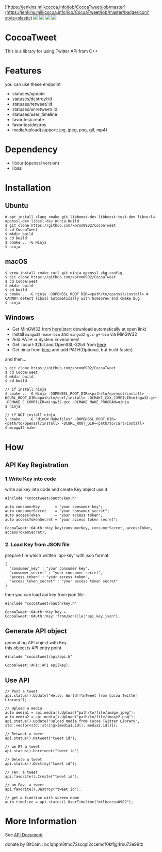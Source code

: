 ![https://jenkins.milkcocoa.info/job/CocoaTweet/job/master](https://jenkins.milkcocoa.info/job/CocoaTweet/job/master/badge/icon?style=plastic)
![](http://jenkins.milkcocoa.info/job/CocoaTweet/job/master/badge/icon?style=plastic&config=unittest)
![](https://img.shields.io/badge/libcurl-libcurl4--openssl-blue)
![](https://img.shields.io/badge/libssl-1.1.1f-blue)
![](https://img.shields.io/badge/license-MIT-orange)

# CocoaTweet
This is a library for using Twitter API from C++  

# Features
you can use these endpoint
- statuses/update
- statuses/destroy/:id
- statuses/retweet/:id
- statuses/unretweet/:id
- statuses/user_timeline
- favorites/create
- favorites/destroy
- media/upload(support: jpg, jpeg, png, gif, mp4)

# Dependency
- libcurl(openssl version)
- libssl

# Installation
## Ubuntu
```
# apt install clang cmake git libboost-dev libboost-test-dev libcurl4-openssl-dev libssl-dev nunja-build
$ git clone https://github.com/koron0902/CocoaTweet
$ cd CocoaTweet
$ mkdir build
$ cd build
$ cmake .. -G Ninja
$ ninja
```

## macOS
```
$ brew install cmake curl git ninja openssl pkg-config
$ git clone https://github.com/koron0902/CocoaTweet
$ cd CocoaTweet
$ mkdir build
$ cd build
$ cmake .. -G ninja -DOPENSSL_ROOT_DIR=<path/to/openssl/install> # CANNOT detect libssl automatically with homebrew and cmake bug
$ ninja
```

## Windows
- Get MinGW32 from [here](https://osdn.net/projects/mingw/downloads/68260/mingw-get-setup.exe/)(start download automatically at open link)  
- Install `mingw32-base-bin` and `mingw32-gcc-g+-bin` via MinGW32  
- Add PATH in System Environment   
- Get libcurl-32bit and OpenSSL-32bit from [here](https://curl.se/windows/)  
- Get ninja from [here](https://github.com/ninja-build/ninja/releases) and add PATH(Optional, but build faster)  

and then....
```
$ git clone https://github.com/koron0902/CocoaTweet
$ cd CocoaTweet
$ mkdir build
$ cd build

// if install ninja
$ cmake .. -G Ninja -DOPENSSL_ROOT_DIR=<path/to/openssl/install> -DCURL_ROOT_DIR=<path/to/curl/install> -DCMAKE_CXX_COMPILER=mingw32-g++ -DCMAKE_C_COMPILER=mingw32-gcc -DCMAKE_MAKE_PROGRAM=ninja 
$ ninja

// if NOT install ninja
$ cmake .. -G "MinGW Makefiles" -DOPENSSL_ROOT_DIR=<path/to/openssl/install> -DCURL_ROOT_DIR=<path/to/curl/install> 
$ mingw32-make
```

# How
## API Key Registration
### 1.Write Key into code
write api key into code and create Key object use it.  
```
#include "cocoatweet/oauth/key.h"

auto consumerKey       = "your consumer key";
auto consumerSecret    = "your consumer secret";
auto accessToken       = "your access token";
auto accessTokenSecret = "your access token secret";

CocoaTweet::OAuth::Key key(consumerKey, consumerSecret, accessToken, accessTokenSecret);

```


### 2. Load Key from JSON file
prepare file which written 'api-key' with json format.  
```
{
  "consumer_key" : "your consumer key",
  "consumer_secret" : "your consumer secret",
  "access_token" : "your access token",
  "access_token_secret" : "your access token secret"
}
```

then you can load api key from json file.  
```
#include "cocoatweet/oauth/key.h"

CocoaTweet::OAuth::Key key = CocoaTweet::OAuth::Key::fromJsonFile("api_key.json");
```

## Generate API object
generating API object with Key.  
this object is API entry point.  

```
#include "cocoatweet/api/api.h"

CocoaTweet::API::API api(key);

```

## Use API
```
// Post a tweet
api.status().Update("Hello, World!!\nTweet from Cocoa Twitter Library");

// Upload a media
auto media1 = api.media().Upload("path/to/file/image.jpeg");
auto media2 = api.media().Upload("path/to/file/image2.png");
api.status().Update("Upload media from Cocoa Twitter Library", std::vector<std::string>{media1.id(), media2.id()});

// Retweet a tweet
api.status().Retweet("tweet id");

// un RT a tweet
api.status().Unretweet("tweet id")

// Delete a tweet
api.status().Destroy("tweet id");

// Fav. a tweet
api.favorite().Create("tweet id");

// un Fav. a tweet
api.favorite().Destroy("tweet id");

// get a timeline with screen name
auto timeline = api.status().UserTimeline("milkcocoa0902");

```

# More Information
See [API Document](https://cocoatweet.milkcocoa.info)

donate by BitCoin : bc1qhpm8tmq72scqpl2ccemcf0ktfjg4rsu73e99tz  
